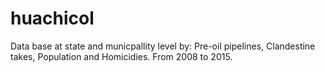 # huachicol
Data base at state and municpallity level by: Pre-oil pipelines, Clandestine takes, Population and Homicidies. From 2008 to 2015.
